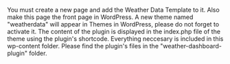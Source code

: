 You must create a new page and add the Weather Data Template to it. 
Also make this page the front page in WordPress.
A new theme named "weatherdata" will appear in Themes in WordPress, please do not forget to activate it. 
The content of the plugin is displayed in the index.php file of the theme using the plugin's shortcode. 
Everything neccesary is included in this wp-content folder. 
Please find the plugin's files in the "weather-dashboard-plugin" folder.
